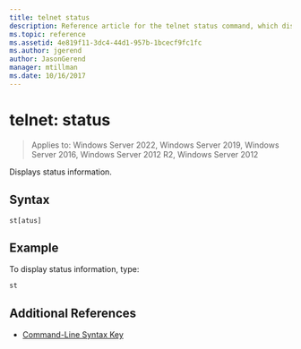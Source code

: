 ```yaml
---
title: telnet status
description: Reference article for the telnet status command, which displays status information.
ms.topic: reference
ms.assetid: 4e819f11-3dc4-44d1-957b-1bcecf9fc1fc
ms.author: jgerend
author: JasonGerend
manager: mtillman
ms.date: 10/16/2017
---
```


# telnet: status

>Applies to: Windows Server 2022, Windows Server 2019, Windows Server 2016, Windows Server 2012 R2, Windows Server 2012

Displays status information.

## Syntax

```
st[atus]
```

## Example

To display status information, type:

```
st
```

## Additional References

- [Command-Line Syntax Key](command-line-syntax-key.md)
